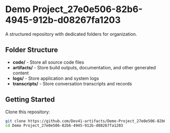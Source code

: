 # Demo Project_27e0e506-82b6-4945-912b-d08267fa1203
A structured repository with dedicated folders for organization.

## Folder Structure

- **code/** - Store all source code files
- **artifacts/** - Store build outputs, documentation, and other generated content
- **logs/** - Store application and system logs
- **transcripts/** - Store conversation transcripts and records

## Getting Started

Clone this repository:
```bash
git clone https://github.com/Dev41-artifacts/Demo-Project_27e0e506-82b6-4945-912b-d08267fa1203
cd Demo Project_27e0e506-82b6-4945-912b-d08267fa1203
```
